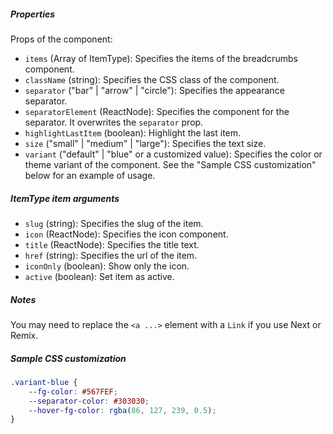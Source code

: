##### Properties

Props of the component:

- `items` (Array of ItemType): Specifies the items of the breadcrumbs component.
- `className` (string): Specifies the CSS class of the component.
- `separator` ("bar" | "arrow" | "circle"): Specifies the appearance separator.
- `separatorElement` (ReactNode): Specifies the component for the separator. It overwrites the `separator` prop.
- `highlightLastItem` (boolean): Highlight the last item.
- `size` ("small" | "medium" | "large"): Specifies the text size.
- `variant` ("default" | "blue" or a customized value): Specifies the color or theme variant of the component. See the "Sample CSS customization" below for an example of usage.

##### ItemType item arguments

- `slug` (string): Specifies the slug of the item.
- `icon` (ReactNode): Specifies the icon component.
- `title` (ReactNode): Specifies the title text.
- `href` (string): Specifies the url of the item.
- `iconOnly` (boolean): Show only the icon.
- `active` (boolean): Set item as active.

##### Notes

You may need to replace the `<a ...>` element with a `Link` if you use Next or Remix.

##### Sample CSS customization

```css
.variant-blue {
    --fg-color: #567FEF;
    --separator-color: #303030;
    --hover-fg-color: rgba(86, 127, 239, 0.5);
}
```
